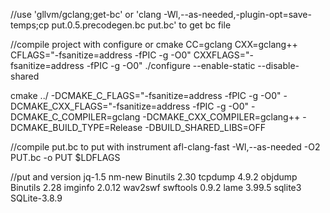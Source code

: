 //use 'gllvm/gclang;get-bc' or 'clang -Wl,--as-needed,-plugin-opt=save-temps;cp put.0.5.precodegen.bc put.bc' to get bc file

//compile project with configure or cmake
CC=gclang CXX=gclang++ CFLAGS="-fsanitize=address -fPIC -g -O0" CXXFLAGS="-fsanitize=address -fPIC -g -O0" ./configure --enable-static --disable-shared

cmake ../ -DCMAKE_C_FLAGS="-fsanitize=address -fPIC -g -O0" -DCMAKE_CXX_FLAGS="-fsanitize=address -fPIC -g -O0" -DCMAKE_C_COMPILER=gclang -DCMAKE_CXX_COMPILER=gclang++ -DCMAKE_BUILD_TYPE=Release -DBUILD_SHARED_LIBS=OFF

//compile put.bc to put with instrument
afl-clang-fast -Wl,--as-needed -O2 PUT.bc -o PUT $LDFLAGS

//put and version
jq-1.5
nm-new Binutils 2.30
tcpdump 4.9.2
objdump Binutils 2.28
imginfo 2.0.12
wav2swf swftools 0.9.2
lame 3.99.5
sqlite3 SQLite-3.8.9
